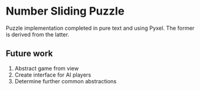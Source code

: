 # Number Sliding Puzzle

Puzzle implementation completed in pure text and using Pyxel.
The former is derived from the latter.

## Future work
1. Abstract game from view
2. Create interface for AI players
3. Determine further common abstractions
